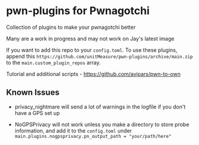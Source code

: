 # pwn-plugins for Pwnagotchi

Collection of plugins to make your pwnagotchi better

Many are a work in progress and may not work on Jay's latest image

If you want to add this repo to your ```config.toml```. To use these plugins, append this ```https://github.com/unitMeasure/pwn-plugins/archive/main.zip``` to the ```main.custom_plugin_repos``` array.

Tutorial and additional scripts - https://github.com/avipars/pwn-to-own 

## Known Issues

* privacy_nightmare will send a lot of warnings in the logfile if you don't have a GPS set up

* NoGPSPrivacy will not work unless you make a directory to store probe information, and add it to the ```config.toml``` under ```main.plugins.nogpsprivacy.pn_output_path = "your/path/here"```

